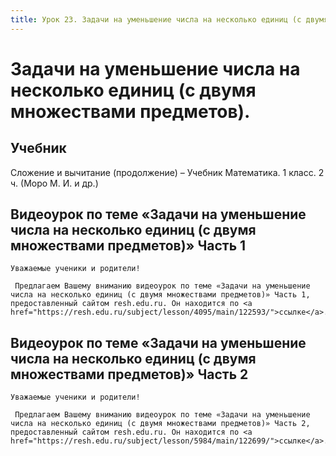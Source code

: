 ```yaml
---
title: Урок 23. Задачи на уменьшение числа на несколько единиц (с двумя множествами предметов).
---
```


# Задачи на уменьшение числа на несколько единиц (с двумя множествами предметов).

## Учебник

Сложение и вычитание (продолжение) – Учебник Математика. 1 класс. 2 ч. (Моро М. И. и др.)

## Видеоурок по теме «Задачи на уменьшение числа на несколько единиц (с двумя множествами предметов)» Часть 1

<p>
	Уважаемые ученики и родители!  
</p>
<p>
	 Предлагаем Вашему вниманию видеоурок по теме «Задачи на уменьшение числа на несколько единиц (с двумя множествами предметов)» Часть 1, предоставленный сайтом resh.edu.ru. Он находится по <a href="https://resh.edu.ru/subject/lesson/4095/main/122593/">ссылке</a>.
</p>

## Видеоурок по теме «Задачи на уменьшение числа на несколько единиц (с двумя множествами предметов)» Часть 2

<p>
	Уважаемые ученики и родители!  
</p>
<p>
	 Предлагаем Вашему вниманию видеоурок по теме «Задачи на уменьшение числа на несколько единиц (с двумя множествами предметов)» Часть 2, предоставленный сайтом resh.edu.ru. Он находится по <a href="https://resh.edu.ru/subject/lesson/5984/main/122699/">ссылке</a>.
</p>